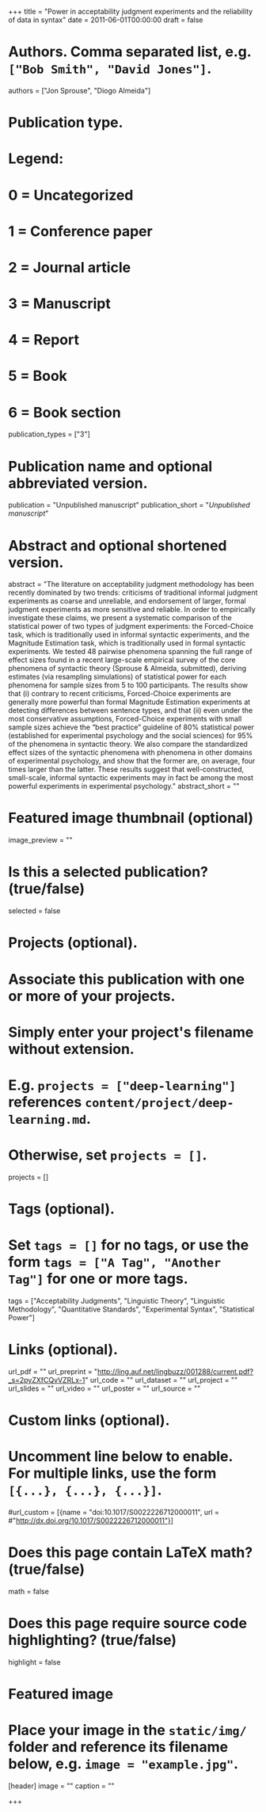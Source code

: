+++
title = "Power in acceptability judgment experiments and the reliability of data in syntax"
date = 2011-06-01T00:00:00
draft = false

# Authors. Comma separated list, e.g. `["Bob Smith", "David Jones"]`.
authors = ["Jon Sprouse", "Diogo Almeida"]

# Publication type.
# Legend:
# 0 = Uncategorized
# 1 = Conference paper
# 2 = Journal article
# 3 = Manuscript
# 4 = Report
# 5 = Book
# 6 = Book section
publication_types = ["3"]

# Publication name and optional abbreviated version.
publication = "Unpublished manuscript"
publication_short = "*Unpublished manuscript*"

# Abstract and optional shortened version.
abstract = "The literature on acceptability judgment methodology has been recently dominated by two trends: criticisms of traditional informal judgment experiments as coarse and unreliable, and endorsement of larger, formal judgment experiments as more sensitive and reliable. In order to empirically investigate these claims, we present a systematic comparison of the statistical power of two types of judgment experiments: the Forced-Choice task, which is traditionally used in informal syntactic experiments, and the Magnitude Estimation task, which is traditionally used in formal syntactic experiments. We tested 48 pairwise phenomena spanning the full range of effect sizes found in a recent large-scale empirical survey of the core phenomena of syntactic theory (Sprouse & Almeida, submitted), deriving estimates (via resampling simulations) of statistical power for each phenomena for sample sizes from 5 to 100 participants. The results show that (i) contrary to recent criticisms, Forced-Choice experiments are generally more powerful than formal Magnitude Estimation experiments at detecting differences between sentence types, and that (ii) even under the most conservative assumptions, Forced-Choice experiments with small sample sizes achieve the “best practice” guideline of 80% statistical power (established for experimental psychology and the social sciences) for 95% of the phenomena in syntactic theory. We also compare the standardized effect sizes of the syntactic phenomena with phenomena in other domains of experimental psychology, and show that the former are, on average, four times larger than the latter. These results suggest that well-constructed, small-scale, informal syntactic experiments may in fact be among the most powerful experiments in experimental psychology."
abstract_short = ""

# Featured image thumbnail (optional)
image_preview = ""

# Is this a selected publication? (true/false)
selected = false

# Projects (optional).
#   Associate this publication with one or more of your projects.
#   Simply enter your project's filename without extension.
#   E.g. `projects = ["deep-learning"]` references `content/project/deep-learning.md`.
#   Otherwise, set `projects = []`.
projects = []

# Tags (optional).
#   Set `tags = []` for no tags, or use the form `tags = ["A Tag", "Another Tag"]` for one or more tags.
tags = ["Acceptability Judgments", "Linguistic Theory", "Linguistic Methodology", "Quantitative Standards", "Experimental Syntax", "Statistical Power"]

# Links (optional).
url_pdf = ""
url_preprint = "http://ling.auf.net/lingbuzz/001288/current.pdf?_s=2pyZXfCQvVZRLx-1"
url_code = ""
url_dataset = ""
url_project = ""
url_slides = ""
url_video = ""
url_poster = ""
url_source = ""


# Custom links (optional).
#   Uncomment line below to enable. For multiple links, use the form `[{...}, {...}, {...}]`.
#url_custom = [{name = "doi:10.1017/S0022226712000011", url = #"http://dx.doi.org/10.1017/S0022226712000011"}]

# Does this page contain LaTeX math? (true/false)
math = false

# Does this page require source code highlighting? (true/false)
highlight = false

# Featured image
# Place your image in the `static/img/` folder and reference its filename below, e.g. `image = "example.jpg"`.
[header]
image = ""
caption = ""

+++
